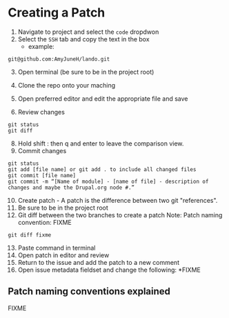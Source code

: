 # Creating a Patch

   1. Navigate to project and select the `code` dropdwon
   2. Select the `SSH` tab and copy the text in the box
      * example:

 ```
git@github.com:AmyJuneH/lando.git
```

   3. Open terminal (be sure to be in the project root)
   4. Clone the repo onto your maching


   5. Open preferred editor and edit the appropriate file and save
   6. Review changes

```
git status
git diff
```

   8. Hold shift : then q and enter to leave the comparison view.
   9. Commit changes

```
git status
git add [file name] or git add . to include all changed files
git commit [file name]
git commit -m “[Name of module] - [name of file] - description of changes and maybe the Drupal.org node #.”
```

   10. Create patch - A patch is the difference between two git "references".
   11. Be sure to be in the project root
   12. Git diff between the two branches to create a patch
       Note: Patch naming convention:
    FIXME

```
git diff fixme
```

   13. Paste command in terminal
   14. Open patch in editor and review 
   15. Return to the issue and add the patch to a new comment
   16. Open issue metadata fieldset and change the following:
       *FIXME


## Patch naming conventions explained
FIXME
